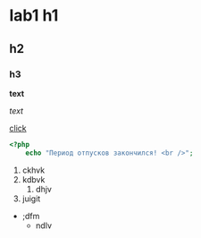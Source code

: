# lab1 h1
## h2
### h3

**text**

_text_

[click](https://github.com/SacenkoIrina/tutorial/blob/master/index.php)

```php
<?php 
    echo "Период отпусков закончился! <br />"; 
```

1. ckhvk
2. kdbvk
    1. dhjv
3. juigit

* ;dfm
    * ndlv